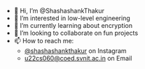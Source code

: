 - 👋 Hi, I’m @ShashashankThakur
- 👀 I’m interested in low-level engineering
- 🌱 I’m currently learning about encryption
- 💞️ I’m looking to collaborate on fun projects
- 📫 How to reach me:
  - [@shashashankthakur](https://www.instagram.com/shashashankthakur/]) on Instagram
  - u22cs060@coed.svnit.ac.in on Email

<!-- Holopin Profile
[![An image of @shashashankthakur's Holopin badges, which is a link to view their full Holopin profile](https://holopin.me/shashashankthakur)](https://holopin.io/@shashashankthakur)
-->

<!---
ShashashankThakur/ShashashankThakur is a ✨ special ✨ repository because its `README.md` (this file) appears on your GitHub profile.
You can click the Preview link to take a look at your changes.
--->
